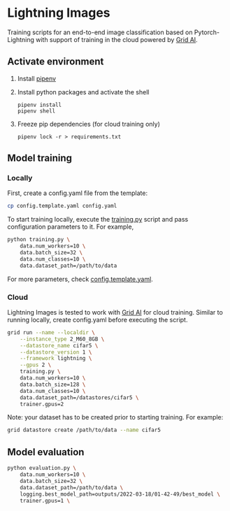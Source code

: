 # Lightning Images
Training scripts for an end-to-end image classification based on Pytorch-Lightning with support of training in the cloud powered by [Grid AI](https://grid.ai).

## Activate environment
1. Install [pipenv](https://pipenv.pypa.io/en/latest/install/)
2. Install python packages and activate the shell

    ```
    pipenv install
    pipenv shell
    ```

3. Freeze pip dependencies (for cloud training only)
    ```
    pipenv lock -r > requirements.txt
    ```

## Model training

### Locally

First, create a config.yaml file from the template:

```bash
cp config.template.yaml config.yaml
```

To start training locally, execute the [training.py](training.py) script and pass configuration parameters to it. For example,

```bash
python training.py \
    data.num_workers=10 \
    data.batch_size=32 \
    data.num_classes=10 \
    data.dataset_path=/path/to/data
```

For more parameters, check [config.template.yaml](config.template.yaml).

### Cloud

Lightning Images is tested to work with [Grid AI](https://grid.ai) for cloud training. Similar to running locally, create config.yaml before executing the script.

```bash
grid run --name --localdir \
    --instance_type 2_M60_8GB \
    --datastore_name cifar5 \
    --datastore_version 1 \
    --framework lightning \
    --gpus 2 \
    training.py \
    data.num_workers=10 \
    data.batch_size=128 \
    data.num_classes=10 \
    data.dataset_path=/datastores/cifar5 \
    trainer.gpus=2
```

Note: your dataset has to be created prior to starting training. For example:

```bash
grid datastore create /path/to/data --name cifar5
```


## Model evaluation

```bash
python evaluation.py \
    data.num_workers=10 \
    data.batch_size=32 \
    data.dataset_path=/path/to/data \
    logging.best_model_path=outputs/2022-03-18/01-42-49/best_model \
    trainer.gpus=1 \
```
